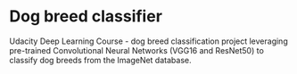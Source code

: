 # Dog breed classifier
Udacity Deep Learning Course - dog breed classification project leveraging pre-trained Convolutional Neural Networks (VGG16 and ResNet50) to classify dog breeds from the ImageNet database. 
